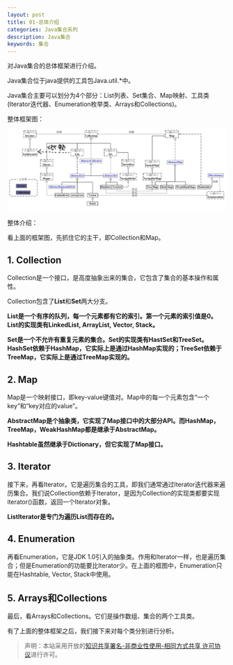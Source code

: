```yaml
---
layout: post
title: 01-总体介绍
categories: Java集合系列
description: Java集合
keywords: 集合
---
```


对Java集合的总体框架进行介绍。

Java集合位于java提供的工具包Java.util.*中。

Java集合主要可以划分为4个部分：List列表、Set集合、Map映射、工具类(Iterator迭代器、Enumeration枚举类、Arrays和Collections)。

整体框架图：

![](/images/blog/2018-07-22-Collection-01/Collection_1_001.jpg)

整体介绍：

看上面的框架图，先抓住它的主干，即Collection和Map。

## 1. Collection

Collection是一个接口，是高度抽象出来的集合，它包含了集合的基本操作和属性。

Collection包含了**List**和**Set**两大分支。

**List是一个有序的队列，每一个元素都有它的索引。第一个元素的索引值是0。List的实现类有LinkedList, ArrayList, Vector, Stack。**

**Set是一个不允许有重复元素的集合。Set的实现类有HastSet和TreeSet。HashSet依赖于HashMap，它实际上是通过HashMap实现的；TreeSet依赖于TreeMap，它实际上是通过TreeMap实现的。**

## 2. Map

Map是一个映射接口，即key-value键值对。Map中的每一个元素包含“一个key”和“key对应的value”。

**AbstractMap是个抽象类，它实现了Map接口中的大部分API。而HashMap，TreeMap，WeakHashMap都是继承于AbstractMap。**

**Hashtable虽然继承于Dictionary，但它实现了Map接口。**

## 3. Iterator

接下来，再看Iterator。它是遍历集合的工具，即我们通常通过Iterator迭代器来遍历集合。我们说Collection依赖于Iterator，是因为Collection的实现类都要实现iterator()函数，返回一个Iterator对象。

**ListIterator是专门为遍历List而存在的。**

## 4. Enumeration

再看Enumeration，它是JDK 1.0引入的抽象类。作用和Iterator一样，也是遍历集合；但是Enumeration的功能要比Iterator少。在上面的框图中，Enumeration只能在Hashtable, Vector, Stack中使用。

## 5. Arrays和Collections

最后，看Arrays和Collections。它们是操作数组、集合的两个工具类。

有了上面的整体框架之后，我们接下来对每个类分别进行分析。

> 声明：本站采用开放的[知识共享署名-非商业性使用-相同方式共享 许可协议](https://creativecommons.org/licenses/by-nc-sa/3.0/deed.zh)进行许可。
